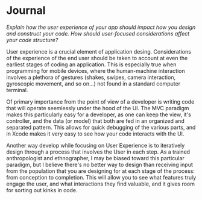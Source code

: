 # Journal 

*Explain how the user experience of your app should impact how you design and construct your code. How should user-focused considerations affect your code structure?*

User experience is a crucial element of application desing. Considerations of the experience of the end user should be taken to account at even the earliest stages of coding an application.  This is especially true when programming for mobile devices, where the human-machine interaction involves a plethora of gestures (shakes, swipes, camera interaction, gyroscopic movement, and so on...) not found in a standard computer terminal.

Of primary importance from the point of view of a developer is writing code that will operate seemlessly under the hood of the UI.  The MVC paradigm makes this particularly easy for a developer, as one can keep the view, it's controller, and the data (or model) that both are fed in an organized and separated pattern. This allows for quick debugging of the various parts, and in Xcode makes it very easy to see how your code interacts with the UI.  

Another way develop while focusing on User Experience is to iteratively design through a process that involves the User in each step.  As a trained anthropologist and ethnographer, I may be biased toward this particular paradigm, but I believe there's no better way to design than receiving input from the population that you are designing for at each stage of the process: from conception to completion.  This will allow you to see what features truly engage the user, and what interactions they find valuable, and it gives room for sorting out kinks in code.

